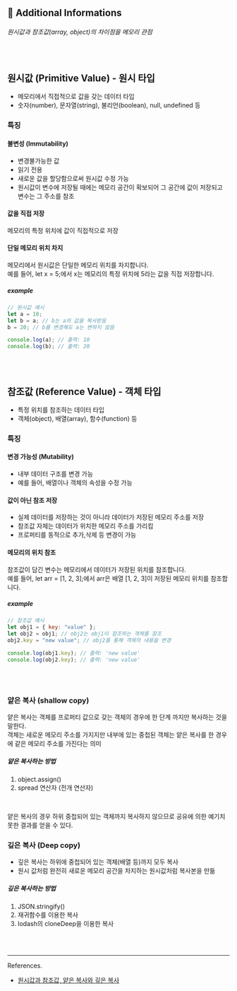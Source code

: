 ## 🧐 Additional Informations

###### 원시값과 참조값(array, object)의 차이점을 메모리 관점

<br />

## 원시값 (Primitive Value) - 원시 타입

- 메모리에서 직접적으로 값을 갖는 데이터 타입
- 숫자(number), 문자열(string), 불리언(boolean), null, undefined 등

### 특징

#### 불변성 (Immutability)

- 변경불가능한 값
- 읽기 전용
- 새로운 값을 할당함으로써 원시값 수정 가능
- 원시값이 변수에 저장될 때에는 메모리 공간이 확보되어 그 공간에 값이 저장되고 변수는 그 주소를 참조

#### 값을 직접 저장

메모리의 특정 위치에 값이 직접적으로 저장

#### 단일 메모리 위치 차지

메모리에서 원시값은 단일한 메모리 위치를 차지합니다. <br />
예를 들어, let x = 5;에서 x는 메모리의 특정 위치에 5라는 값을 직접 저장합니다.

##### example

```js
// 원시값 예시
let a = 10;
let b = a; // b는 a의 값을 복사받음
b = 20; // b를 변경해도 a는 변하지 않음

console.log(a); // 출력: 10
console.log(b); // 출력: 20
```

<br />
<br />

## 참조값 (Reference Value) - 객체 타입

- 특정 위치를 참조하는 데이터 타입
- 객체(object), 배열(array), 함수(function) 등

### 특징

#### 변경 가능성 (Mutability)

- 내부 데이터 구조를 변경 가능
- 예를 들어, 배열이나 객체의 속성을 수정 가능

#### 값이 아닌 참조 저장

- 실제 데이터를 저장하는 것이 아니라 데이터가 저장된 메모리 주소를 저장
- 참조값 자체는 데이터가 위치한 메모리 주소를 가리킴
- 프로퍼티를 동적으로 추가,삭제 등 변경이 가능

#### 메모리의 위치 참조

참조값이 담긴 변수는 메모리에서 데이터가 저장된 위치를 참조합니다. <br />
예를 들어, let arr = [1, 2, 3];에서 arr은 배열 [1, 2, 3]이 저장된 메모리 위치를 참조합니다.

##### example

```js
// 참조값 예시
let obj1 = { key: "value" };
let obj2 = obj1; // obj2는 obj1이 참조하는 객체를 참조
obj2.key = "new value"; // obj2를 통해 객체의 내용을 변경

console.log(obj1.key); // 출력: 'new value'
console.log(obj2.key); // 출력: 'new value'
```

<br />
<br />

### 얕은 복사 (shallow copy)

얕은 복사는 객체를 프로퍼티 값으로 갖는 객체의 경우에 한 단계 까지만 복사하는 것을 말한다. <br />
객체는 새로운 메모리 주소를 가지지만 내부에 있는 중첩된 객체는 얕은 복사를 한 경우에 같은 메모리 주소를 가진다는 의미

##### 얕은 복사하는 방법

1. object.assign()
2. spread 연산자 (전개 연산자)

<br />

얕은 복사의 경우 하위 중첩되어 있는 객체까지 복사하지 않으므로 공유에 의한 예기치 못한 결과를 얻을 수 있다.

### 깊은 복사 (Deep copy)

- 깊은 복사는 하위에 중첩되어 있는 객체(배열 등)까지 모두 복사
- 원시 값처럼 완전히 새로운 메모리 공간을 차지하는 원시값처럼 복사본을 만듦

##### 깊은 복사하는 방법

1. JSON.stringify()
2. 재귀함수를 이용한 복사
3. lodash의 cloneDeep을 이용한 복사

<br />
<br />
<hr />

References.

- [원시값과 참조값, 얕은 복사와 깊은 복사](https://patiently-more-deeply.tistory.com/49#:~:text=%EC%9B%90%EC%8B%9C%ED%83%80%EC%9E%85%EA%B3%BC%20%EA%B0%9D%EC%B2%B4%20%ED%83%80%EC%9E%85,%EC%97%90%EB%8A%94%20%EC%B0%B8%EC%A1%B0%EA%B0%92%EC%9D%B4%20%EC%A0%80%EC%9E%A5%EB%90%9C%EB%8B%A4.)
